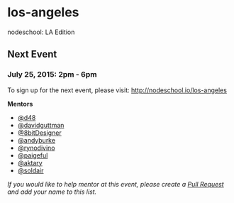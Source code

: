 los-angeles
===========

nodeschool: LA Edition

## Next Event

### July 25, 2015: 2pm - 6pm

To sign up for the next event, please visit: http://nodeschool.io/los-angeles

**Mentors**
 * [@d48](https://github.com/d48)
 * [@davidguttman](https://github.com/davidguttman)
 * [@8bitDesigner](https://github.com/8bitDesigner/)
 * [@andyburke](https://github.com/andyburke)
 * [@rynodivino](https://github.com/rynodivino)
 * [@paigeful](https://github.com/paigeful)
 * [@aktary](https://github.com/aktary)
 * [@soldair](https://github.com/soldair)

_If you would like to help mentor at this event, please create a [Pull Request](https://github.com/nodeschool/los-angeles/pulls) and add your name to this list._

